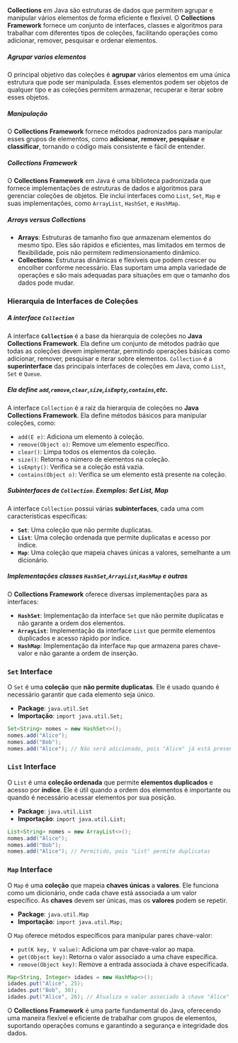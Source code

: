 **Collections** em Java são estruturas de dados que permitem agrupar e manipular vários elementos de forma eficiente e flexível. O **Collections Framework** fornece um conjunto de interfaces, classes e algoritmos para trabalhar com diferentes tipos de coleções, facilitando operações como adicionar, remover, pesquisar e ordenar elementos.
##### Agrupar varios elementos

O principal objetivo das coleções é **agrupar** vários elementos em uma única estrutura que pode ser manipulada. Esses elementos podem ser objetos de qualquer tipo e as coleções permitem armazenar, recuperar e iterar sobre esses objetos.
##### Manipulação

O **Collections Framework** fornece métodos padronizados para manipular esses grupos de elementos, como **adicionar, remover, pesquisar** e **classificar**, tornando o código mais consistente e fácil de entender.
##### Collections Framework

O **Collections Framework** em Java é uma biblioteca padronizada que fornece implementações de estruturas de dados e algoritmos para gerenciar coleções de objetos. Ele inclui interfaces como `List`, `Set`, `Map` e suas implementações, como `ArrayList`, `HashSet`, e `HashMap`.
##### Arrays versus Collections

- **Arrays**: Estruturas de tamanho fixo que armazenam elementos do mesmo tipo. Eles são rápidos e eficientes, mas limitados em termos de flexibilidade, pois não permitem redimensionamento dinâmico.
- **Collections**: Estruturas dinâmicas e flexíveis que podem crescer ou encolher conforme necessário. Elas suportam uma ampla variedade de operações e são mais adequadas para situações em que o tamanho dos dados pode mudar.
### Hierarquia de Interfaces de Coleções
##### A interface `Collection`

A interface **`Collection`** é a base da hierarquia de coleções no **Java Collections Framework**. Ela define um conjunto de métodos padrão que todas as coleções devem implementar, permitindo operações básicas como adicionar, remover, pesquisar e iterar sobre elementos. `Collection` é a **superinterface** das principais interfaces de coleções em Java, como `List`, `Set` e `Queue`.
##### Ela define `add`,`remove`,`clear`,`size`,`isEmpty`,`contains`,etc.

A interface `Collection` é a raiz da hierarquia de coleções no **Java Collections Framework**. Ela define métodos básicos para manipular coleções, como:

- `add(E e)`: Adiciona um elemento à coleção.
- `remove(Object o)`: Remove um elemento específico.
- `clear()`: Limpa todos os elementos da coleção.
- `size()`: Retorna o número de elementos na coleção.
- `isEmpty()`: Verifica se a coleção está vazia.
- `contains(Object o)`: Verifica se um elemento está presente na coleção.
##### Subinterfaces de `Collection`. Exemplos: Set List, Map

A interface `Collection` possui várias **subinterfaces**, cada uma com características específicas:

- **`Set`**: Uma coleção que não permite duplicatas.
- **`List`**: Uma coleção ordenada que permite duplicatas e acesso por índice.
- **`Map`**: Uma coleção que mapeia chaves únicas a valores, semelhante a um dicionário.
##### Implementações classes `HashSet`,`ArrayList`,`HashMap` e outras

O **Collections Framework** oferece diversas implementações para as interfaces:

- **`HashSet`**: Implementação da interface `Set` que não permite duplicatas e não garante a ordem dos elementos.
- **`ArrayList`**: Implementação da interface `List` que permite elementos duplicados e acesso rápido por índice.
- **`HashMap`**: Implementação da interface `Map` que armazena pares chave-valor e não garante a ordem de inserção.
### `Set` Interface

O `Set` é uma **coleção** que **não permite duplicatas**. Ele é usado quando é necessário garantir que cada elemento seja único.
- **Package**: `java.util.Set`
- **Importação**: `import java.util.Set;`

```java
Set<String> nomes = new HashSet<>(); 
nomes.add("Alice"); 
nomes.add("Bob"); 
nomes.add("Alice"); // Não será adicionado, pois "Alice" já está presente`
```
### `List` Interface

O `List` é uma **coleção ordenada** que permite **elementos duplicados** e acesso por **índice**. Ele é útil quando a ordem dos elementos é importante ou quando é necessário acessar elementos por sua posição.
- **Package**: `java.util.List`
- **Importação**: `import java.util.List;`

```java
List<String> nomes = new ArrayList<>();
nomes.add("Alice");
nomes.add("Bob");
nomes.add("Alice"); // Permitido, pois "List" permite duplicatas
```
### `Map` Interface

O `Map` é uma **coleção** que mapeia **chaves únicas** a **valores**. Ele funciona como um dicionário, onde cada chave está associada a um valor específico. As **chaves** devem ser únicas, mas os **valores** podem se repetir.
- **Package**: `java.util.Map`
- **Importação**: `import java.util.Map;`

O `Map` oferece métodos específicos para manipular pares chave-valor:

- `put(K key, V value)`: Adiciona um par chave-valor ao mapa.
- `get(Object key)`: Retorna o valor associado a uma chave específica.
- `remove(Object key)`: Remove a entrada associada à chave especificada.

```java
Map<String, Integer> idades = new HashMap<>();
idades.put("Alice", 25);
idades.put("Bob", 30);
idades.put("Alice", 26); // Atualiza o valor associado à chave "Alice"
```

O **Collections Framework** é uma parte fundamental do Java, oferecendo uma maneira flexível e eficiente de trabalhar com grupos de elementos, suportando operações comuns e garantindo a segurança e integridade dos dados.





























